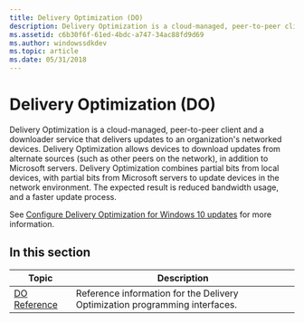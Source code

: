 ```yaml
---
title: Delivery Optimization (DO)
description: Delivery Optimization is a cloud-managed, peer-to-peer client and a downloader service that delivers updates to an organization's networked devices.
ms.assetid: c6b30f6f-61ed-4bdc-a747-34ac88fd9d69
ms.author: windowssdkdev
ms.topic: article
ms.date: 05/31/2018
---
```


# Delivery Optimization (DO)

Delivery Optimization is a cloud-managed, peer-to-peer client and a downloader service that delivers updates to an organization's networked devices. Delivery Optimization allows devices to download updates from alternate sources (such as other peers on the network), in addition to Microsoft servers. Delivery Optimization combines partial bits from local devices, with partial bits from Microsoft servers to update devices in the network environment. The expected result is reduced bandwidth usage, and a faster update process.

See [Configure Delivery Optimization for Windows 10 updates](https://docs.microsoft.com/windows/deployment/update/waas-delivery-optimization) for more information.

## In this section



| Topic                                       | Description                                                                             |
|---------------------------------------------|-----------------------------------------------------------------------------------------|
| [DO Reference](do-reference.md)<br/> | Reference information for the Delivery Optimization programming interfaces. <br/> |



 

 

 





